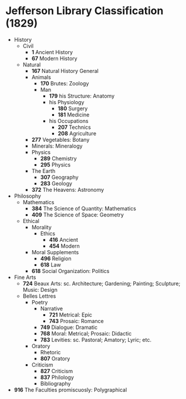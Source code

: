 # Jefferson Library Classification (1829)

- History
    - Civil
        - **1** Ancient History 
        - **67** Modern History
    - Natural
        - **167** Natural History General
        - Animals
            - **170** Brutes: Zoology
            - Man
                - **179** his Structure: Anatomy
                - his Physiology
                    - **180** Surgery
                    - **181** Medicine
                - his Occupations
                    - **207** Technics
                    - **208** Agriculture
        - **277** Vegetables: Botany
        - Minerals: Mineralogy
        - Physics
            - **289** Chemistry
            - **295** Physics
        - The Earth
            - **307** Geography
            - **283** Geology
        - **372** The Heavens: Astronomy 
- Philosophy
    - Mathematics
        - **384** The Science of Quantity: Mathematics
        - **409** The Science of Space: Geometry
    - Ethical
        - Morality
            - Ethics
                - **416** Ancient
                - **454** Modern
        - Moral Supplements
            - **496** Religion
            - **618** Law
        - **618** Social Organization: Politics
- Fine Arts
    - **724** Beaux Arts: sc. Architecture; Gardening; Painting; Sculpture; Music: Design
    - Belles Lettres
        - Poetry
            - Narrative
                - **721** Metrical: Epic
                - **743** Prosaic: Romance
            - **749** Dialogue: Dramatic
            - **768** Moral: Metrical; Prosaic: Didactic
            - **783** Levities: sc. Pastoral; Amatory; Lyric; etc.
        - Oratory
            - Rhetoric
            - **807** Oratory
        - Criticism 
            - **827** Criticism 
            - **837** Philology
            - Bibliography
- **916** The Faculties promiscuosly: Polygraphical 
